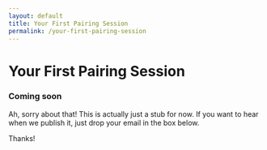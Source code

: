 ```yaml
---
layout: default
title: Your First Pairing Session
permalink: /your-first-pairing-session
---
```


# Your First Pairing Session

<div class="border-t-4 border-indigo-dark w-24 mt-4 mb-8"></div>

### Coming soon

Ah, sorry about that! This is actually just a stub for now. If you want to hear when we publish it, just drop your email in the box below.

Thanks!
